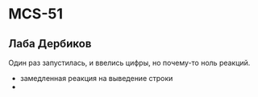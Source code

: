 # MCS-51

## Лаба Дербиков

Один раз запустилась, и ввелись цифры, но почему-то ноль реакций. 
- замедленная реакция на выведение строки
- 
